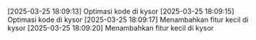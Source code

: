 [2025-03-25 18:09:13] Optimasi kode di kysor
[2025-03-25 18:09:15] Optimasi kode di kysor
[2025-03-25 18:09:17] Menambahkan fitur kecil di kysor
[2025-03-25 18:09:20] Menambahkan fitur kecil di kysor
